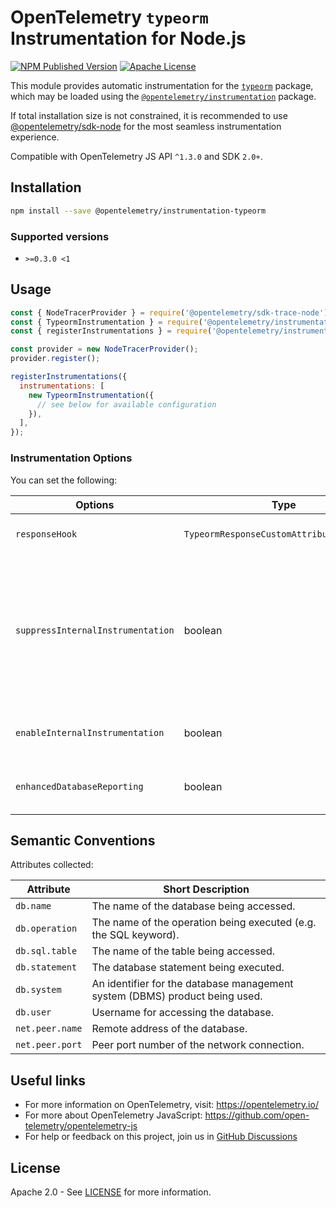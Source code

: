 # OpenTelemetry `typeorm` Instrumentation for Node.js

[![NPM Published Version][npm-img]][npm-url]
[![Apache License][license-image]][license-image]

This module provides automatic instrumentation for the [`typeorm`](https://www.npmjs.com/package/typeorm) package, which may be loaded using the [`@opentelemetry/instrumentation`](https://github.com/open-telemetry/opentelemetry-js/tree/main/experimental/packages/opentelemetry-instrumentation) package.

If total installation size is not constrained, it is recommended to use [@opentelemetry/sdk-node](`https://www.npmjs.com/package/@opentelemetry/sdk-node`) for the most seamless instrumentation experience.

Compatible with OpenTelemetry JS API `^1.3.0` and SDK `2.0+`.

## Installation

```bash
npm install --save @opentelemetry/instrumentation-typeorm
```

### Supported versions

- `>=0.3.0 <1`

## Usage

```js
const { NodeTracerProvider } = require('@opentelemetry/sdk-trace-node');
const { TypeormInstrumentation } = require('@opentelemetry/instrumentation-typeorm');
const { registerInstrumentations } = require('@opentelemetry/instrumentation');

const provider = new NodeTracerProvider();
provider.register();

registerInstrumentations({
  instrumentations: [
    new TypeormInstrumentation({
      // see below for available configuration
    }),
  ],
});
```

### Instrumentation Options

You can set the following:

| Options                      | Type                                   | Description                                                                   |
| ---------------------------- | -------------------------------------- | ------------------------------------------------------------------------------|
| `responseHook` | `TypeormResponseCustomAttributesFunction` | Hook called before response is returned, which allows to add custom attributes to span.  |
| `suppressInternalInstrumentation` | boolean | Typeorm uses mongodb/postgres/mysql/mariadb/etc. under the hood. If, for example, postgres instrumentation is enabled, a postgres operation will also create a postgres span describing the communication. Setting the `suppressInternalInstrumentation` config value to `true` will cause the instrumentation to suppress instrumentation of underlying operations. |
| `enableInternalInstrumentation` | boolean |  Some methods such as `getManyAndCount` can generate internally multiple spans. To instrument those set this to `true` |
| `enhancedDatabaseReporting` | boolean | set to `true` if you want to capture the parameter values for parameterized SQL queries (**may leak sensitive information**) |

## Semantic Conventions

Attributes collected:

| Attribute       | Short Description                                                           |
| ----------------| --------------------------------------------------------------------------- |
| `db.name`       | The name of the database being accessed.                                    |
| `db.operation`  | The name of the operation being executed (e.g. the SQL keyword).            |
| `db.sql.table`  | The name of the table being accessed.                                       |
| `db.statement`  | The database statement being executed.                                      |
| `db.system`     | An identifier for the database management system (DBMS) product being used. |
| `db.user`       | Username for accessing the database.                                        |
| `net.peer.name` | Remote address of the database.                                             |
| `net.peer.port` | Peer port number of the network connection.                                 |

## Useful links

- For more information on OpenTelemetry, visit: <https://opentelemetry.io/>
- For more about OpenTelemetry JavaScript: <https://github.com/open-telemetry/opentelemetry-js>
- For help or feedback on this project, join us in [GitHub Discussions][discussions-url]

## License

Apache 2.0 - See [LICENSE][license-url] for more information.

[discussions-url]: https://github.com/open-telemetry/opentelemetry-js/discussions
[license-url]: https://github.com/open-telemetry/opentelemetry-js-contrib/blob/main/LICENSE
[license-image]: https://img.shields.io/badge/license-Apache_2.0-green.svg?style=flat
[npm-url]: https://www.npmjs.com/package/@opentelemetry/instrumentation-typeorm
[npm-img]: https://badge.fury.io/js/%40opentelemetry%2Finstrumentation-typeorm.svg
